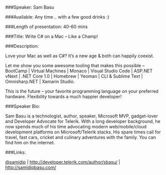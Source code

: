 
###Speaker: 
Sam Basu

###Available: 
Any time .. with a few good drinks :)

###Length of presentation: 
40-60 mins

###Title: Write C# on a Mac – Like a Champ!

###Description:Love your Mac as well as C#? It’s a new age & both can happily coexist. Let me show you some awesome tooling that makes this possible – BootCamp | Virtual Machines | Monaco | Visual Studio Code | ASP.NET vNext | .NET Core 1.0 | Homebrew | Yeoman | CLI & Sublime Text | Omnisharp.NET | Xamarin Studio. This is the future – your favorite programming language on your preferred hardware. Flexibility towards a much happier developer!###Speaker Bio:
Sam Basu is a technologist, author, speaker, Microsoft MVP, gadget-lover and Developer Advocate for Telerik. With a long developer background, he now spends much of his time advocating modern web/mobile/cloud development platforms on Microsoft/Telerik stacks. His spare times call for travel, fast cars, cricket and culinary adventures with the family. You can find him on the internet.
###Links:
[@samidip](https://twitter.com/samidip) | http://developer.telerik.com/author/sbasu/ | http://samidipbasu.com/